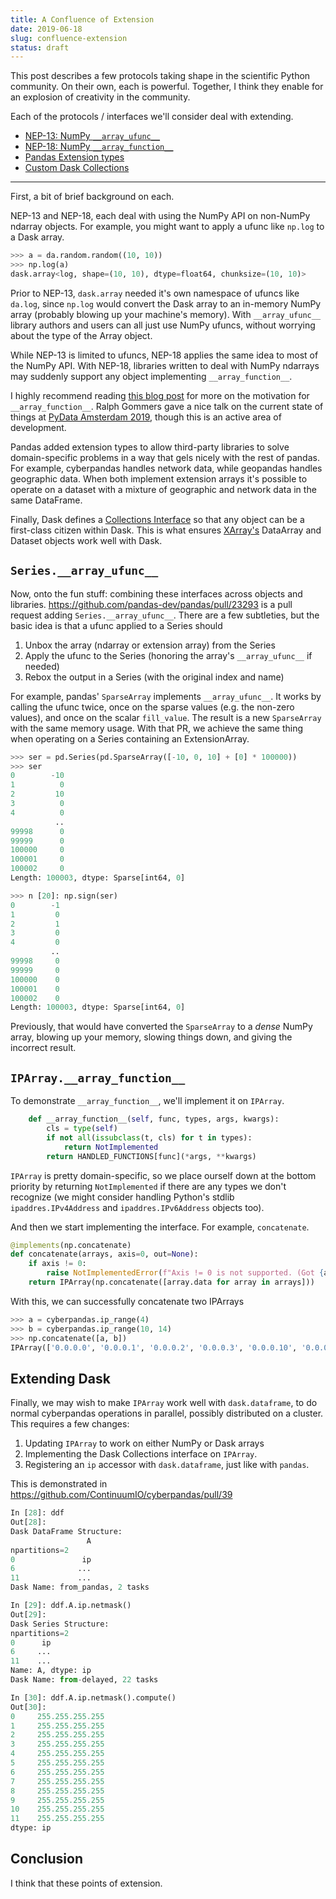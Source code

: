 ```yaml
---
title: A Confluence of Extension
date: 2019-06-18
slug: confluence-extension
status: draft
---
```


This post describes a few protocols taking shape in the scientific Python
community. On their own, each is powerful. Together, I think they enable for an
explosion of creativity in the community.

Each of the protocols / interfaces we'll consider deal with extending.

* [NEP-13: NumPy `__array_ufunc__`](https://www.numpy.org/neps/nep-0013-ufunc-overrides.html)
* [NEP-18: NumPy `__array_function__`](https://www.numpy.org/neps/nep-0018-array-function-protocol.html)
* [Pandas Extension types](http://pandas.pydata.org/pandas-docs/stable/development/extending.html#extension-types)
* [Custom Dask Collections][dask-collections]

---

First, a bit of brief background on each. 

NEP-13 and NEP-18, each deal with using the NumPy API on non-NumPy ndarray
objects. For example, you might want to apply a ufunc like `np.log` to a Dask
array. 

```python
>>> a = da.random.random((10, 10))
>>> np.log(a)
dask.array<log, shape=(10, 10), dtype=float64, chunksize=(10, 10)>
```

Prior to NEP-13, `dask.array` needed it's own namespace of ufuncs like `da.log`,
since `np.log` would convert the Dask array to an in-memory NumPy array
(probably blowing up your machine's memory). With `__array_ufunc__` library
authors and users can all just use NumPy ufuncs, without worrying about the type of
the Array object.

While NEP-13 is limited to ufuncs, NEP-18 applies the same idea to most of the
NumPy API. With NEP-18, libraries written to deal with NumPy ndarrays may
suddenly support any object implementing `__array_function__`.

I highly recommend reading [this blog
post](https://blog.dask.org/2018/05/27/beyond-numpy) for more on the motivation
for `__array_function__`. Ralph Gommers gave a nice talk on the current state of
things at [PyData Amsterdam 2019](https://youtu.be/HVLPJnvInzM), though this is
an active area of development.

Pandas added extension types to allow third-party libraries to solve
domain-specific problems in a way that gels nicely with the rest of pandas. For
example, cyberpandas handles network data, while geopandas handles geographic
data. When both implement extension arrays it's possible to operate on a dataset
with a mixture of geographic and network data in the same DataFrame.

Finally, Dask defines a [Collections Interface][dask-collections] so that any
object can be a first-class citizen within Dask. This is what ensures [XArray's][xarray]
DataArray and Dataset objects work well with Dask.

## `Series.__array_ufunc__`

Now, onto the fun stuff: combining these interfaces across objects and
libraries. https://github.com/pandas-dev/pandas/pull/23293 is a pull request
adding `Series.__array_ufunc__`. There are a few subtleties, but the basic idea
is that a ufunc applied to a Series should

1. Unbox the array (ndarray or extension array) from the Series
2. Apply the ufunc to the Series (honoring the array's `__array_ufunc__` if
   needed)
3. Rebox the output in a Series (with the original index and name)

For example, pandas' `SparseArray` implements `__array_ufunc__`. It works by
calling the ufunc twice, once on the sparse values (e.g. the non-zero values),
and once on the scalar `fill_value`. The result is a new `SparseArray` with the
same memory usage. With that PR, we achieve the same thing when operating on a
Series containing an ExtensionArray.

```python
>>> ser = pd.Series(pd.SparseArray([-10, 0, 10] + [0] * 100000))
>>> ser
0        -10
1          0
2         10
3          0
4          0
          ..
99998      0
99999      0
100000     0
100001     0
100002     0
Length: 100003, dtype: Sparse[int64, 0]

>>> n [20]: np.sign(ser)
0        -1
1         0
2         1
3         0
4         0
         ..
99998     0
99999     0
100000    0
100001    0
100002    0
Length: 100003, dtype: Sparse[int64, 0]
```

Previously, that would have converted the `SparseArray` to a *dense* NumPy
array, blowing up your memory, slowing things down, and giving the incorrect result.

## `IPArray.__array_function__`

To demonstrate `__array_function__`, we'll implement it on `IPArray`.

```python
    def __array_function__(self, func, types, args, kwargs):
        cls = type(self)
        if not all(issubclass(t, cls) for t in types):
            return NotImplemented
        return HANDLED_FUNCTIONS[func](*args, **kwargs)
```

`IPArray` is pretty domain-specific, so we place ourself down at the bottom
priority by returning `NotImplemented` if there are any types we don't recognize
(we might consider handling Python's stdlib `ipaddres.IPv4Address` and
`ipaddres.IPv6Address` objects too).


And then we start implementing the interface. For example, `concatenate`.

```python
@implements(np.concatenate)
def concatenate(arrays, axis=0, out=None):
    if axis != 0:
        raise NotImplementedError(f"Axis != 0 is not supported. (Got {axis}).")
    return IPArray(np.concatenate([array.data for array in arrays]))
```


With this, we can successfully concatenate two IPArrays

```python
>>> a = cyberpandas.ip_range(4)
>>> b = cyberpandas.ip_range(10, 14)
>>> np.concatenate([a, b])
IPArray(['0.0.0.0', '0.0.0.1', '0.0.0.2', '0.0.0.3', '0.0.0.10', '0.0.0.11', '0.0.0.12', '0.0.0.13'])
```

## Extending Dask

Finally, we may wish to make `IPArray` work well with `dask.dataframe`, to do
normal cyberpandas operations in parallel, possibly distributed on a cluster.
This requires a few changes:

1. Updating `IPArray` to work on either NumPy or Dask arrays
2. Implementing the Dask Collections interface on `IPArray`.
3. Registering an `ip` accessor with `dask.dataframe`, just like with `pandas`.

This is demonstrated in https://github.com/ContinuumIO/cyberpandas/pull/39

```python
In [28]: ddf
Out[28]:
Dask DataFrame Structure:
                 A
npartitions=2
0               ip
6              ...
11             ...
Dask Name: from_pandas, 2 tasks

In [29]: ddf.A.ip.netmask()
Out[29]:
Dask Series Structure:
npartitions=2
0      ip
6     ...
11    ...
Name: A, dtype: ip
Dask Name: from-delayed, 22 tasks

In [30]: ddf.A.ip.netmask().compute()
Out[30]:
0     255.255.255.255
1     255.255.255.255
2     255.255.255.255
3     255.255.255.255
4     255.255.255.255
5     255.255.255.255
6     255.255.255.255
7     255.255.255.255
8     255.255.255.255
9     255.255.255.255
10    255.255.255.255
11    255.255.255.255
dtype: ip
```

## Conclusion

I think that these points of extension.


[dask-collections]: https://docs.dask.org/en/latest/custom-collections.html
[xarray]: http://xarray.pydata.org/
